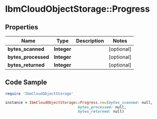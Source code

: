 # IbmCloudObjectStorage::Progress

## Properties

Name | Type | Description | Notes
------------ | ------------- | ------------- | -------------
**bytes_scanned** | **Integer** |  | [optional] 
**bytes_processed** | **Integer** |  | [optional] 
**bytes_returned** | **Integer** |  | [optional] 

## Code Sample

```ruby
require 'IbmCloudObjectStorage'

instance = IbmCloudObjectStorage::Progress.new(bytes_scanned: null,
                                 bytes_processed: null,
                                 bytes_returned: null)
```


